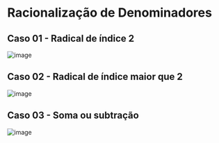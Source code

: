 # Racionalização de Denominadores

## Caso 01 - Radical de índice 2

![image](https://github.com/user-attachments/assets/4f53d2ff-f196-45ce-ae46-59bfa96689cb)
<br>

## Caso 02 - Radical de índice maior que 2

![image](https://github.com/user-attachments/assets/e34ac22d-3a81-47c8-b179-ca119903d4dd)
<br>

## Caso 03 - Soma ou subtração

![image](https://github.com/user-attachments/assets/f09f5b78-6534-4de8-abaa-cbad50cd07ab)
